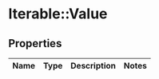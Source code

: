 # Iterable::Value

## Properties
Name | Type | Description | Notes
------------ | ------------- | ------------- | -------------

